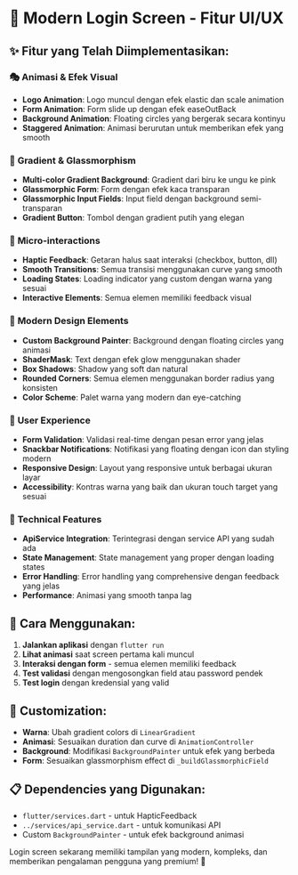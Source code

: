 # 🎨 Modern Login Screen - Fitur UI/UX

## ✨ Fitur yang Telah Diimplementasikan:

### 🎭 **Animasi & Efek Visual**
- **Logo Animation**: Logo muncul dengan efek elastic dan scale animation
- **Form Animation**: Form slide up dengan efek easeOutBack
- **Background Animation**: Floating circles yang bergerak secara kontinyu
- **Staggered Animation**: Animasi berurutan untuk memberikan efek yang smooth

### 🌈 **Gradient & Glassmorphism**
- **Multi-color Gradient Background**: Gradient dari biru ke ungu ke pink
- **Glassmorphic Form**: Form dengan efek kaca transparan
- **Glassmorphic Input Fields**: Input field dengan background semi-transparan
- **Gradient Button**: Tombol dengan gradient putih yang elegan

### 🎯 **Micro-interactions**
- **Haptic Feedback**: Getaran halus saat interaksi (checkbox, button, dll)
- **Smooth Transitions**: Semua transisi menggunakan curve yang smooth
- **Loading States**: Loading indicator yang custom dengan warna yang sesuai
- **Interactive Elements**: Semua elemen memiliki feedback visual

### 🎨 **Modern Design Elements**
- **Custom Background Painter**: Background dengan floating circles yang animasi
- **ShaderMask**: Text dengan efek glow menggunakan shader
- **Box Shadows**: Shadow yang soft dan natural
- **Rounded Corners**: Semua elemen menggunakan border radius yang konsisten
- **Color Scheme**: Palet warna yang modern dan eye-catching

### 📱 **User Experience**
- **Form Validation**: Validasi real-time dengan pesan error yang jelas
- **Snackbar Notifications**: Notifikasi yang floating dengan icon dan styling modern
- **Responsive Design**: Layout yang responsive untuk berbagai ukuran layar
- **Accessibility**: Kontras warna yang baik dan ukuran touch target yang sesuai

### 🔧 **Technical Features**
- **ApiService Integration**: Terintegrasi dengan service API yang sudah ada
- **State Management**: State management yang proper dengan loading states
- **Error Handling**: Error handling yang comprehensive dengan feedback yang jelas
- **Performance**: Animasi yang smooth tanpa lag

## 🚀 **Cara Menggunakan:**

1. **Jalankan aplikasi** dengan `flutter run`
2. **Lihat animasi** saat screen pertama kali muncul
3. **Interaksi dengan form** - semua elemen memiliki feedback
4. **Test validasi** dengan mengosongkan field atau password pendek
5. **Test login** dengan kredensial yang valid

## 🎯 **Customization:**

- **Warna**: Ubah gradient colors di `LinearGradient`
- **Animasi**: Sesuaikan duration dan curve di `AnimationController`
- **Background**: Modifikasi `BackgroundPainter` untuk efek yang berbeda
- **Form**: Sesuaikan glassmorphism effect di `_buildGlassmorphicField`

## 📋 **Dependencies yang Digunakan:**
- `flutter/services.dart` - untuk HapticFeedback
- `../services/api_service.dart` - untuk komunikasi API
- Custom `BackgroundPainter` - untuk efek background animasi

Login screen sekarang memiliki tampilan yang modern, kompleks, dan memberikan pengalaman pengguna yang premium! 🎉
